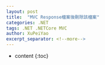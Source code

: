 ```yaml
---
layout: post
title:  "MVC Response檔案後刪除該檔案"
categories: .NET
tags: .NET .NETCore MVC
author: XuPeiYao
excerpt_separator: <!--more-->
---
```


- content
{:toc}



<!--more-->

